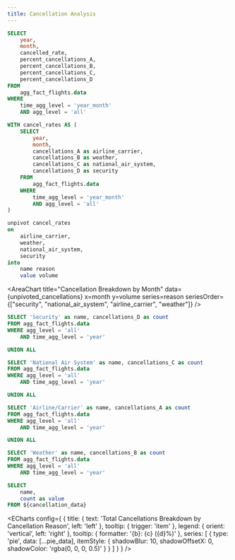 ```yaml
---
title: Cancellation Analysis
---
```


<!-- TODO allow interactivity based on select dimension (eg. airlines) -->

<!-- Cancellation Stats by Month -->
```sql cancellation_statistics
SELECT 
    year, 
    month,
    cancelled_rate,
    percent_cancellations_A,
    percent_cancellations_B,
    percent_cancellations_C,
    percent_cancellations_D
FROM 
    agg_fact_flights.data
WHERE 
    time_agg_level = 'year_month'
    AND agg_level = 'all'
```
<LineChart
    data={cancellation_statistics}
    x=month
    y=cancelled_rate
    title="Cancelled Rate by Month"
    markers=true
    xAxisTitle=Month
    yAxisTitle="Cancelled Rate (%)"
    yFmt=pct2
    xTickMarks=true
/>


```sql unpivoted_cancellations
WITH cancel_rates AS (
    SELECT 
        year, 
        month,
        cancellations_A as airline_carrier,
        cancellations_B as weather,
        cancellations_C as national_air_system,
        cancellations_D as security
    FROM 
        agg_fact_flights.data
    WHERE 
        time_agg_level = 'year_month'
        AND agg_level = 'all'
)

unpivot cancel_rates
on
    airline_carrier,
    weather,
    national_air_system,
    security
into
	name reason
	value volume
```
<AreaChart
    title="Cancellation Breakdown by Month"
    data={unpivoted_cancellations}
    x=month
    y=volume
    series=reason
    seriesOrder={["security", "national_air_system", "airline_carrier", "weather"]}
/>


<!-- How many flights were cancelled in 2015? What % of cancellations were due to weather? What % were due to the Airline/Carrier? -->
```sql cancellation_data
SELECT 'Security' as name, cancellations_D as count
FROM agg_fact_flights.data
WHERE agg_level = 'all'
    AND time_agg_level = 'year'

UNION ALL

SELECT 'National Air System' as name, cancellations_C as count
FROM agg_fact_flights.data
WHERE agg_level = 'all'
    AND time_agg_level = 'year'

UNION ALL

SELECT 'Airline/Carrier' as name, cancellations_A as count
FROM agg_fact_flights.data
WHERE agg_level = 'all'
    AND time_agg_level = 'year'

UNION ALL

SELECT 'Weather' as name, cancellations_B as count
FROM agg_fact_flights.data
WHERE agg_level = 'all'
    AND time_agg_level = 'year'
```

```sql pie_data
SELECT
    name,
    count as value
FROM ${cancellation_data}
```
<ECharts config={
    {
        title: {
            text: 'Total Cancellations Breakdown by Cancellation Reason',
            left: 'left'
        },
        tooltip: {
            trigger: 'item'
        },
        legend: {
            orient: 'vertical',
            left: 'right'
        },
        tooltip: {
            formatter: '{b}: {c} ({d}%)'
        },
        series: [
        {
          type: 'pie',
          data: [...pie_data],
          itemStyle: {
            shadowBlur: 10,
            shadowOffsetX: 0,
            shadowColor: 'rgba(0, 0, 0, 0.5)'
          }
        }
      ]
      }
    }
/>




<!-- Cancelation breakdown by month, winter month effects? -->
<!-- Cancelation breakdown by airport, do airports have any underlaying issues? -->


